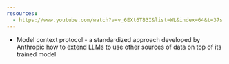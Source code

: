 ```yaml
---
resources:
  - https://www.youtube.com/watch?v=v_6EXt6T83I&list=WL&index=64&t=37s
---
```

- Model context protocol - a standardized approach developed by Anthropic how to extend LLMs to use other sources of data on top of its trained model